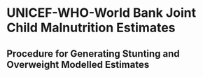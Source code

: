 # UNICEF-WHO-World Bank Joint Child Malnutrition Estimates


## Procedure for Generating Stunting and Overweight Modelled Estimates
